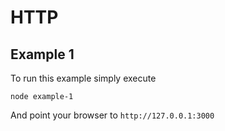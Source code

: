 
# HTTP

## Example 1

To run this example simply execute

    node example-1

And point your browser to `http://127.0.0.1:3000`

